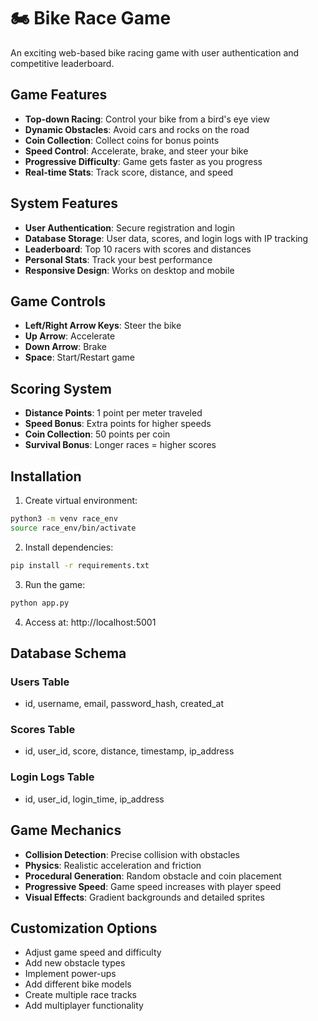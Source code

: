 # 🏍️ Bike Race Game

An exciting web-based bike racing game with user authentication and competitive leaderboard.

## Game Features

- **Top-down Racing**: Control your bike from a bird's eye view
- **Dynamic Obstacles**: Avoid cars and rocks on the road
- **Coin Collection**: Collect coins for bonus points
- **Speed Control**: Accelerate, brake, and steer your bike
- **Progressive Difficulty**: Game gets faster as you progress
- **Real-time Stats**: Track score, distance, and speed

## System Features

- **User Authentication**: Secure registration and login
- **Database Storage**: User data, scores, and login logs with IP tracking
- **Leaderboard**: Top 10 racers with scores and distances
- **Personal Stats**: Track your best performance
- **Responsive Design**: Works on desktop and mobile

## Game Controls

- **Left/Right Arrow Keys**: Steer the bike
- **Up Arrow**: Accelerate
- **Down Arrow**: Brake
- **Space**: Start/Restart game

## Scoring System

- **Distance Points**: 1 point per meter traveled
- **Speed Bonus**: Extra points for higher speeds
- **Coin Collection**: 50 points per coin
- **Survival Bonus**: Longer races = higher scores

## Installation

1. Create virtual environment:
```bash
python3 -m venv race_env
source race_env/bin/activate
```

2. Install dependencies:
```bash
pip install -r requirements.txt
```

3. Run the game:
```bash
python app.py
```

4. Access at: http://localhost:5001

## Database Schema

### Users Table
- id, username, email, password_hash, created_at

### Scores Table
- id, user_id, score, distance, timestamp, ip_address

### Login Logs Table
- id, user_id, login_time, ip_address

## Game Mechanics

- **Collision Detection**: Precise collision with obstacles
- **Physics**: Realistic acceleration and friction
- **Procedural Generation**: Random obstacle and coin placement
- **Progressive Speed**: Game speed increases with player speed
- **Visual Effects**: Gradient backgrounds and detailed sprites

## Customization Options

- Adjust game speed and difficulty
- Add new obstacle types
- Implement power-ups
- Add different bike models
- Create multiple race tracks
- Add multiplayer functionality
